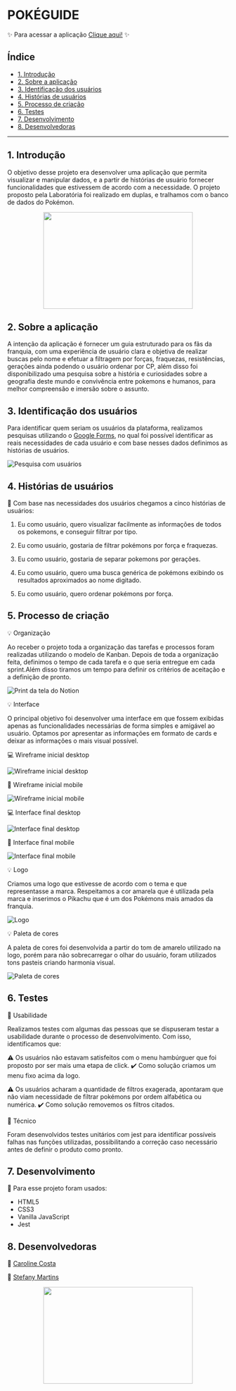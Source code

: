 # POKÉGUIDE

✨ Para acessar a aplicação [Clique aqui!]() ✨

## Índice

* [1. Introdução](#1-introdução)
* [2. Sobre a aplicação](#2-sobre-a-aplicação)
* [3. Identificação dos usuários](#3-identificação-dos-usuários)
* [4. Histórias de usuários](#4-histórias-de-usuários)
* [5. Processo de criação](#5-processo-de-criação)
* [6. Testes](#6-testes)
* [7. Desenvolvimento](#7-desenvolvimento)
* [8. Desenvolvedoras](#8-desenvolvedoras)


***

## 1. Introdução

 O objetivo desse projeto era desenvolver uma aplicação que permita visualizar e manipular dados, e a partir de histórias de usuário fornecer funcionalidades que estivessem de acordo com a necessidade.
 O projeto proposto pela Laboratória foi realizado em duplas, e tralhamos com o banco de dados do Pokémon.
 
 <p align="center">
 <img src="https://media1.giphy.com/media/13G7hmmFr9yuxG/giphy.gif" width=340 height=220 frameBorder="0"></img>
 </p>


## 2. Sobre a aplicação

A intenção da aplicação é fornecer um guia estruturado para os fãs da franquia, com uma experiência de usuário clara e objetiva de realizar buscas pelo nome e efetuar a filtragem por forças, fraquezas, resistências, gerações ainda podendo o usuário ordenar por CP, além disso foi disponibilizado uma pesquisa sobre a história e curiosidades sobre a geografia deste mundo e convivência entre pokemons e humanos, para melhor compreensão e imersão sobre o assunto.

## 3. Identificação dos usuários

Para identificar quem seriam os usuários da plataforma, realizamos pesquisas utilizando o [Google Forms](https://www.google.com/forms/about/), no qual foi possível identificar as reais necessidades de cada usuário e com base nesses dados definimos as histórias de usuários.

 ![Pesquisa com usuários](src/assets/assets-readme/pesquisa-usuários.png)

## 4. Histórias de usuários

 🔎 Com base nas necessidades dos usuários chegamos a cinco histórias de usuários:

 1. Eu como usuário, quero visualizar facilmente as informações de todos os pokemons, e conseguir filtrar por tipo.

 2. Eu como usuário, gostaria de filtrar pokémons por força e fraquezas.

 3. Eu como usuário, gostaria de separar pokemons por gerações.

 4. Eu como usuário, quero uma busca genérica de pokémons exibindo os resultados aproximados ao nome digitado.

 5. Eu como usuário, quero ordenar pokémons por força.

## 5. Processo de criação

 💡 Organização 

 Ao receber o projeto toda a organização das tarefas e processos foram realizadas utilizando o modelo de Kanban. Depois de toda a organização feita, definimos o tempo de cada tarefa e o que seria entregue em cada sprint.Além disso tiramos um tempo para definir os critérios de aceitação e a definição de pronto.

 ![Print da tela do Notion](src/assets/assets-readme/notion.png)

 💡 Interface

 O principal objetivo foi desenvolver uma interface em que fossem exibidas apenas as funcionalidades necessárias de forma simples e amigável ao usuário. Optamos por apresentar as informações em formato de cards e deixar as informações o mais visual possível. 

 💻 Wireframe inicial desktop

![Wireframe inicial desktop](src/assets/assets-readme/wireframe-desktop.png)

 📱 Wireframe inicial mobile

![Wireframe inicial mobile](src/assets/assets-readme/wireframe-mobile.png)

 💻 Interface final desktop

![Interface final desktop](src/assets/assets-readme/interface-desktop-pokeguide.png)

 📱 Interface final mobile

![Interface final mobile](src/assets/assets-readme/interface-mobile-pokeguide.png)

 💡 Logo

 Criamos uma logo que estivesse de acordo com o tema e que representasse a marca. Respeitamos a cor amarela que é utilizada pela marca e inserimos o Pikachu que é um dos Pokémons mais amados da franquia.

 ![Logo](src/assets/pokeguide-logo.png)
 
 💡 Paleta de cores
 
 A paleta de cores foi desenvolvida a partir do tom de amarelo utilizado na logo, porém para não sobrecarregar o olhar do usuário, foram utilizados tons pasteis criando harmonia visual.

 ![Paleta de cores](src/assets/assets-readme/data-lovers-palett.jpeg)


 ## 6. Testes

 🔎 Usabilidade

 Realizamos testes com algumas das pessoas que se dispuseram testar a usabilidade durante o processo de desenvolvimento. Com isso, identificamos que: 

 ⚠️ Os usuários não estavam satisfeitos com o menu hambúrguer que foi proposto por ser mais uma etapa de click.
 ✔️ Como solução criamos um menu fixo acima da logo.

 ⚠️ Os usuários acharam a quantidade de filtros exagerada, apontaram que não viam necessidade de filtrar pokémons por ordem alfabética ou numérica.
 ✔️ Como solução removemos os filtros citados.

 🔎 Técnico

 Foram desenvolvidos testes unitários com jest para identificar possíveis falhas nas funções utilizadas, possibilitando a correção caso necessário antes de definir o produto como pronto.

 ## 7. Desenvolvimento

 🔧 Para esse projeto foram usados:

* HTML5
* CSS3
* Vanilla JavaScript
* Jest

 ## 8. Desenvolvedoras

 👩 [Caroline Costa](https://github.com/CarolineSCosta)

 👩 [Stefany Martins](https://github.com/martinstfn)

 <p align="center">
 <img src="https://media2.giphy.com/media/10LKovKon8DENq/giphy.gif" width=340 height=220 frameBorder="0"></img>
 </p>